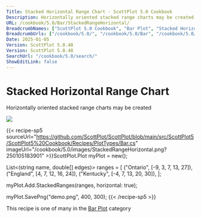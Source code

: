 ```yaml
---
Title: Stacked Horizontal Range Chart - ScottPlot 5.0 Cookbook
Description: Horizontally oriented stacked range charts may be created
URL: /cookbook/5.0/Bar/StackedRangeHorizontal/
BreadcrumbNames: ["ScottPlot 5.0 Cookbook", "Bar Plot", "Stacked Horizontal Range Chart"]
BreadcrumbUrls: ["/cookbook/5.0/", "/cookbook/5.0/Bar", "/cookbook/5.0/Bar/StackedRangeHorizontal"]
Date: 2025-01-05
Version: ScottPlot 5.0.48
Version: ScottPlot 5.0.48
SearchUrl: "/cookbook/5.0/search/"
ShowEditLink: false
---
```



<div class='d-flex align-items-center mt-5'>
<h1 class='me-2 text-dark my-0 border-0'>Stacked Horizontal Range Chart</h1>
</div>

Horizontally oriented stacked range charts may be created

[![](/cookbook/5.0/images/StackedRangeHorizontal.png?250105183901)](/cookbook/5.0/images/StackedRangeHorizontal.png?250105183901)

{{< recipe-sp5 sourceUrl="https://github.com/ScottPlot/ScottPlot/blob/main/src/ScottPlot5/ScottPlot5%20Cookbook/Recipes/PlotTypes/Bar.cs" imageUrl="/cookbook/5.0/images/StackedRangeHorizontal.png?250105183901" >}}ScottPlot.Plot myPlot = new();

List&lt;(string name, double[] edges)&gt; ranges =
[
    ("Ontario", [-9, 3, 7, 13, 27]),
    ("England", [4, 7, 12, 16, 24]),
    ("Kentucky", [-4, 7, 13, 20, 30]),
];

myPlot.Add.StackedRanges(ranges, horizontal: true);

myPlot.SavePng("demo.png", 400, 300);
{{< /recipe-sp5 >}}

<div class='my-5 text-center'>This recipe is one of many in the <a href='/cookbook/5.0/Bar'>Bar Plot</a> category</div>


